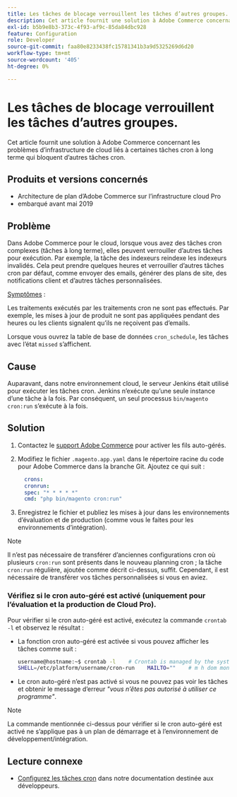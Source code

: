 ```yaml
---
title: Les tâches de blocage verrouillent les tâches d’autres groupes.
description: Cet article fournit une solution à Adobe Commerce concernant les problèmes d’infrastructure de cloud liés à certaines tâches cron à long terme qui bloquent d’autres tâches cron.
exl-id: b5b9e8b3-373c-4f93-af9c-85da84dbc928
feature: Configuration
role: Developer
source-git-commit: faa80e8233438fc15781341b3a9d5325269d6d20
workflow-type: tm+mt
source-wordcount: '405'
ht-degree: 0%

---
```


# Les tâches de blocage verrouillent les tâches d’autres groupes.

Cet article fournit une solution à Adobe Commerce concernant les problèmes d’infrastructure de cloud liés à certaines tâches cron à long terme qui bloquent d’autres tâches cron.

## Produits et versions concernés

* Architecture de plan d’Adobe Commerce sur l’infrastructure cloud Pro
* embarqué avant mai 2019

## Problème

Dans Adobe Commerce pour le cloud, lorsque vous avez des tâches cron complexes (tâches à long terme), elles peuvent verrouiller d’autres tâches pour exécution. Par exemple, la tâche des indexeurs reindexe les indexeurs invalidés. Cela peut prendre quelques heures et verrouiller d’autres tâches cron par défaut, comme envoyer des emails, générer des plans de site, des notifications client et d’autres tâches personnalisées.

<u>Symptômes</u> :

Les traitements exécutés par les traitements cron ne sont pas effectués. Par exemple, les mises à jour de produit ne sont pas appliquées pendant des heures ou les clients signalent qu’ils ne reçoivent pas d’emails.

Lorsque vous ouvrez la table de base de données `cron_schedule`, les tâches avec l’état `missed` s’affichent.

## Cause

Auparavant, dans notre environnement cloud, le serveur Jenkins était utilisé pour exécuter les tâches cron. Jenkins n’exécute qu’une seule instance d’une tâche à la fois. Par conséquent, un seul processus `bin/magento cron:run` s’exécute à la fois.

## Solution

1. Contactez le [support Adobe Commerce](/help/help-center-guide/help-center/magento-help-center-user-guide.md#submit-ticket) pour activer les fils auto-gérés.
1. Modifiez le fichier `.magento.app.yaml` dans le répertoire racine du code pour Adobe Commerce dans la branche Git. Ajoutez ce qui suit :

   ```yaml
     crons:
     cronrun:
     spec: "* * * * *"
     cmd: "php bin/magento cron:run"
   ```

1. Enregistrez le fichier et publiez les mises à jour dans les environnements d’évaluation et de production (comme vous le faites pour les environnements d’intégration).

>[!NOTE]
>
>Il n’est pas nécessaire de transférer d’anciennes configurations cron où plusieurs `cron:run` sont présents dans le nouveau planning cron ; la tâche `cron:run` régulière, ajoutée comme décrit ci-dessus, suffit. Cependant, il est nécessaire de transférer vos tâches personnalisées si vous en aviez.

### Vérifiez si le cron auto-géré est activé (uniquement pour l’évaluation et la production de Cloud Pro).

Pour vérifier si le cron auto-géré est activé, exécutez la commande `crontab -l` et observez le résultat :

* La fonction cron auto-géré est activée si vous pouvez afficher les tâches comme suit :

  ```bash
  username@hostname:~$ crontab -l    # Crontab is managed by the system, attempts to edit it directly will fail.
  SHELL=/etc/platform/username/cron-run    MAILTO=""    # m h dom mon dow job_name    * * * * * cronrun
  ```

* Le cron auto-géré n’est pas activé si vous ne pouvez pas voir les tâches et obtenir le message d’erreur *&quot;vous n’êtes pas autorisé à utiliser ce programme&quot;*.

>[!NOTE]
>
>La commande mentionnée ci-dessus pour vérifier si le cron auto-géré est activé ne s’applique pas à un plan de démarrage et à l’environnement de développement/intégration.

## Lecture connexe

* [Configurez les tâches cron](https://experienceleague.adobe.com/en/docs/commerce-operations/configuration-guide/cli/configure-cron-jobs) dans notre documentation destinée aux développeurs.
